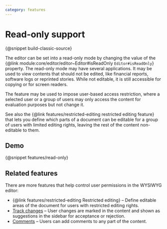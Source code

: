 ```yaml
---
category: features
---
```


# Read-only support

{@snippet build-classic-source}

The editor can be set into a read-only mode by changing the value of the {@link module:core/editor/editor~Editor#isReadOnly `Editor#isReadOnly`} property. The read-only mode may have several applications. It may be used to view contents that should not be edited, like financial reports, software logs or reprinted stories. While not editable, it is still accessible for copying or for screen readers.

The feature may be used to impose user-based access restriction, where a selected user or a group of users may only access the content for evaluation purposes but not change it.

<info-box>
	See also the {@link features/restricted-editing restricted editing feature} that lets you define which parts of a document can be editable for a group of users with limited editing rights, leaving the rest of the content non-editable to them.
</info-box>

## Demo

{@snippet features/read-only}

## Related features

There are more features that help control user permissions in the WYSIWYG editor:

* {@link features/restricted-editing Restricted editing} &ndash; Define editable areas of the document for users with restricted editing rights.
* [Track changes](https://ckeditor.com/docs/ckeditor5/latest/features/collaboration/track-changes/track-changes.html) &ndash; User changes are marked in the content and shown as suggestions in the sidebar for acceptance or rejection.
* [Comments](https://ckeditor.com/docs/ckeditor5/latest/features/collaboration/comments/comments.html) &ndash; Users can add comments to any part of the content.
